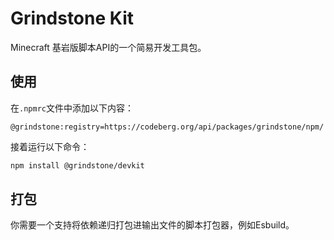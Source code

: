 # Grindstone Kit
Minecraft 基岩版脚本API的一个简易开发工具包。

## 使用

在`.npmrc`文件中添加以下内容：

~~~
@grindstone:registry=https://codeberg.org/api/packages/grindstone/npm/
~~~

接着运行以下命令：

~~~bash
npm install @grindstone/devkit
~~~

## 打包
你需要一个支持将依赖递归打包进输出文件的脚本打包器，例如Esbuild。